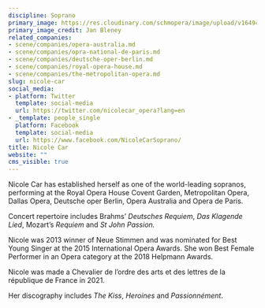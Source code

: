 ```yaml
---
discipline: Soprano
primary_image: https://res.cloudinary.com/schmopera/image/upload/v1649422439/media/2022/04/NicoelCar_JanBleney_zjhj71.jpg
primary_image_credit: Jan Bleney
related_companies:
- scene/companies/opera-australia.md
- scene/companies/opra-national-de-paris.md
- scene/companies/deutsche-oper-berlin.md
- scene/companies/royal-opera-house.md
- scene/companies/the-metropolitan-opera.md
slug: nicole-car
social_media:
- platform: Twitter
  template: social-media
  url: https://twitter.com/nicolecar_opera?lang=en
- _template: people_single
  platform: Facebook
  template: social-media
  url: https://www.facebook.com/NicoleCarSoprano/
title: Nicole Car
website: ""
cms_visible: true
---
```

Nicole Car has established herself as one of the world-leading sopranos, performing at the Royal Opera House Covent Garden, Metropolitan Opera, Dallas Opera, Deutsche oper Berlin, Opera Australia and Opera de Paris.

Concert repertoire includes Brahms’ _Deutsches Requiem_, _Das Klagende Lied_, Mozart’s _Requiem_ and _St John Passion._

Nicole was 2013 winner of Neue Stimmen and was nominated for Best Young Singer at the 2015 International Opera Awards. She won Best Female Performer in an Opera category at the 2018 Helpmann Awards.

Nicole was made a Chevalier de l’ordre des arts et des lettres de la république de France in 2021.

Her discography includes _The Kiss_, _Heroines_ and _Passionnément_.